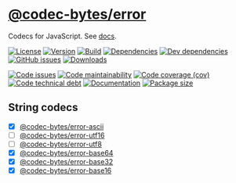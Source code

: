 [@codec-bytes/error](https://codec-bytes.github.io/error)
==

Codecs for JavaScript.
See [docs](https://codec-bytes.github.io/error/index.html).

[![License](https://img.shields.io/github/license/codec-bytes/error.svg)](https://raw.githubusercontent.com/codec-bytes/error/main/LICENSE)
[![Version](https://img.shields.io/npm/v/@codec-bytes/error.svg)](https://www.npmjs.org/package/@codec-bytes/error)
[![Build](https://img.shields.io/travis/codec-bytes/error/main.svg)](https://travis-ci.com/codec-bytes/error/branches)
[![Dependencies](https://img.shields.io/david/codec-bytes/error.svg)](https://david-dm.org/codec-bytes/error)
[![Dev dependencies](https://img.shields.io/david/dev/codec-bytes/error.svg)](https://david-dm.org/codec-bytes/error?type=dev)
[![GitHub issues](https://img.shields.io/github/issues/codec-bytes/error.svg)](https://github.com/codec-bytes/error/issues)
[![Downloads](https://img.shields.io/npm/dm/@codec-bytes/error.svg)](https://www.npmjs.org/package/@codec-bytes/error)

[![Code issues](https://img.shields.io/codeclimate/issues/codec-bytes/error.svg)](https://codeclimate.com/github/codec-bytes/error/issues)
[![Code maintainability](https://img.shields.io/codeclimate/maintainability/codec-bytes/error.svg)](https://codeclimate.com/github/codec-bytes/error/trends/churn)
[![Code coverage (cov)](https://img.shields.io/codecov/c/gh/codec-bytes/error/main.svg)](https://codecov.io/gh/codec-bytes/error)
[![Code technical debt](https://img.shields.io/codeclimate/tech-debt/codec-bytes/error.svg)](https://codeclimate.com/github/codec-bytes/error/trends/technical_debt)
[![Documentation](https://codec-bytes.github.io/error/badge.svg)](https://codec-bytes.github.io/error/source.html)
[![Package size](https://img.shields.io/bundlephobia/minzip/@codec-bytes/error)](https://bundlephobia.com/result?p=@codec-bytes/error)

## String codecs

  - [x] [@codec-bytes/error-ascii](https://github.com/codec-bytes/error-ascii)
  - [ ] [@codec-bytes/error-utf16](https://github.com/codec-bytes/error-utf16)
  - [ ] [@codec-bytes/error-utf8](https://github.com/codec-bytes/error-utf8)
  - [x] [@codec-bytes/error-base64](https://github.com/codec-bytes/error-base64)
  - [x] [@codec-bytes/error-base32](https://github.com/codec-bytes/error-base32)
  - [x] [@codec-bytes/error-base16](https://github.com/codec-bytes/error-base16)
